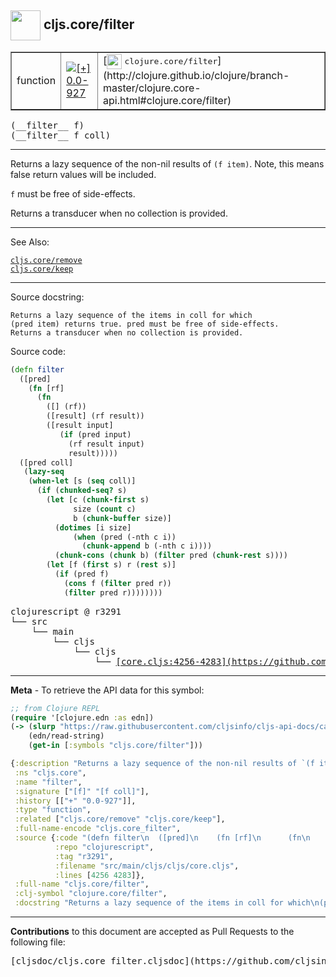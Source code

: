 ## <img width="48px" valign="middle" src="http://i.imgur.com/Hi20huC.png"> cljs.core/filter

 <table border="1">
<tr>

<td>function</td>
<td><a href="https://github.com/cljsinfo/cljs-api-docs/tree/0.0-927"><img valign="middle" alt="[+] 0.0-927" src="https://img.shields.io/badge/+-0.0--927-lightgrey.svg"></a> </td>
<td>
[<img height="24px" valign="middle" src="http://i.imgur.com/1GjPKvB.png"> <samp>clojure.core/filter</samp>](http://clojure.github.io/clojure/branch-master/clojure.core-api.html#clojure.core/filter)
</td>
</tr>
</table>

 <samp>
(__filter__ f)<br>
</samp>
 <samp>
(__filter__ f coll)<br>
</samp>

---

Returns a lazy sequence of the non-nil results of `(f item)`. Note, this means
false return values will be included.

`f` must be free of side-effects.

Returns a transducer when no collection is provided.

---


See Also:

[`cljs.core/remove`](cljs.core_remove.md)<br>
[`cljs.core/keep`](cljs.core_keep.md)<br>

---

Source docstring:

```
Returns a lazy sequence of the items in coll for which
(pred item) returns true. pred must be free of side-effects.
Returns a transducer when no collection is provided.
```

Source code:

```clj
(defn filter
  ([pred]
    (fn [rf]
      (fn
        ([] (rf))
        ([result] (rf result))
        ([result input]
           (if (pred input)
             (rf result input)
             result)))))
  ([pred coll]
   (lazy-seq
    (when-let [s (seq coll)]
      (if (chunked-seq? s)
        (let [c (chunk-first s)
              size (count c)
              b (chunk-buffer size)]
          (dotimes [i size]
              (when (pred (-nth c i))
                (chunk-append b (-nth c i))))
          (chunk-cons (chunk b) (filter pred (chunk-rest s))))
        (let [f (first s) r (rest s)]
          (if (pred f)
            (cons f (filter pred r))
            (filter pred r))))))))
```

 <pre>
clojurescript @ r3291
└── src
    └── main
        └── cljs
            └── cljs
                └── <ins>[core.cljs:4256-4283](https://github.com/clojure/clojurescript/blob/r3291/src/main/cljs/cljs/core.cljs#L4256-L4283)</ins>
</pre>


---

__Meta__ - To retrieve the API data for this symbol:

```clj
;; from Clojure REPL
(require '[clojure.edn :as edn])
(-> (slurp "https://raw.githubusercontent.com/cljsinfo/cljs-api-docs/catalog/cljs-api.edn")
    (edn/read-string)
    (get-in [:symbols "cljs.core/filter"]))
```

```clj
{:description "Returns a lazy sequence of the non-nil results of `(f item)`. Note, this means\nfalse return values will be included.\n\n`f` must be free of side-effects.\n\nReturns a transducer when no collection is provided.",
 :ns "cljs.core",
 :name "filter",
 :signature ["[f]" "[f coll]"],
 :history [["+" "0.0-927"]],
 :type "function",
 :related ["cljs.core/remove" "cljs.core/keep"],
 :full-name-encode "cljs.core_filter",
 :source {:code "(defn filter\n  ([pred]\n    (fn [rf]\n      (fn\n        ([] (rf))\n        ([result] (rf result))\n        ([result input]\n           (if (pred input)\n             (rf result input)\n             result)))))\n  ([pred coll]\n   (lazy-seq\n    (when-let [s (seq coll)]\n      (if (chunked-seq? s)\n        (let [c (chunk-first s)\n              size (count c)\n              b (chunk-buffer size)]\n          (dotimes [i size]\n              (when (pred (-nth c i))\n                (chunk-append b (-nth c i))))\n          (chunk-cons (chunk b) (filter pred (chunk-rest s))))\n        (let [f (first s) r (rest s)]\n          (if (pred f)\n            (cons f (filter pred r))\n            (filter pred r))))))))",
          :repo "clojurescript",
          :tag "r3291",
          :filename "src/main/cljs/cljs/core.cljs",
          :lines [4256 4283]},
 :full-name "cljs.core/filter",
 :clj-symbol "clojure.core/filter",
 :docstring "Returns a lazy sequence of the items in coll for which\n(pred item) returns true. pred must be free of side-effects.\nReturns a transducer when no collection is provided."}

```

---

__Contributions__ to this document are accepted as Pull Requests to the following file:

 <pre>
[cljsdoc/cljs.core_filter.cljsdoc](https://github.com/cljsinfo/cljs-api-docs/blob/master/cljsdoc/cljs.core_filter.cljsdoc)
</pre>

